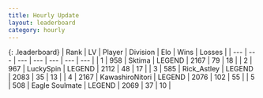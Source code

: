 ```yaml
---
title: Hourly Update
layout: leaderboard
category: hourly
---
```


{: .leaderboard}
| Rank | LV | Player | Division | Elo | Wins | Losses |
| --- | --- | --- | --- | --- | --- | --- |
| <span data-change="0">1</span> | 958 | <span title="ID: 353063">Sktima</span> | LEGEND | <span data-change="0">2167</span> | <span data-change="0">79</span> | <span data-change="0">18</span> |
| <span data-change="0">2</span> | 967 | <span title="ID: 498412">LuckySpin</span> | LEGEND | <span data-change="0">2112</span> | <span data-change="0">48</span> | <span data-change="0">17</span> |
| <span data-change="0">3</span> | 585 | <span title="ID: 466583">Rick_Astley</span> | LEGEND | <span data-change="0">2083</span> | <span data-change="0">35</span> | <span data-change="0">13</span> |
| <span data-change="0">4</span> | 2167 | <span title="ID: 164871">KawashiroNitori</span> | LEGEND | <span data-change="0">2076</span> | <span data-change="0">102</span> | <span data-change="0">55</span> |
| <span data-change="0">5</span> | 508 | <span title="ID: 512212">Eagle Soulmate</span> | LEGEND | <span data-change="0">2069</span> | <span data-change="0">37</span> | <span data-change="0">10</span> |